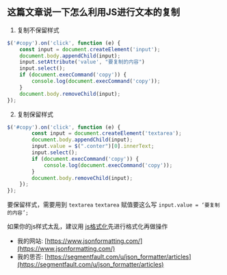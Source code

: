 ## 这篇文章说一下怎么利用JS进行文本的复制

 1. 复制不保留样式 
```js
$('#copy').on('click', function (e) {
    const input = document.createElement('input');
    document.body.appendChild(input);
    input.setAttribute('value', "要复制的内容")
    input.select();
    if (document.execCommand('copy')) {
        console.log(document.execCommand('copy'));
    }
    document.body.removeChild(input);
});
```
 2. 复制保留样式 
```js
$('#copy').on('click', function (e) {
        const input = document.createElement('textarea');
        document.body.appendChild(input);
        input.value = $(".conter")[0].innerText;
        input.select();
        if (document.execCommand('copy')) {
            console.log(document.execCommand('copy'));
        }
        document.body.removeChild(input);
    });
});
```

要保留样式，需要用到 `textarea` 
`textarea` 赋值要这么写 `input.value = ‘要复制的内容’;`

如果你的js样式太乱，建议用 [js格式化](https://www.jsonformatting.com/js-beautifier/)先进行格式化再做操作

+ 我的网站: [https://www.jsonformatting.com/](https://www.jsonformatting.com/)
+ 我的思否: [https://segmentfault.com/u/json_formatter/articles](https://segmentfault.com/u/json_formatter/articles)